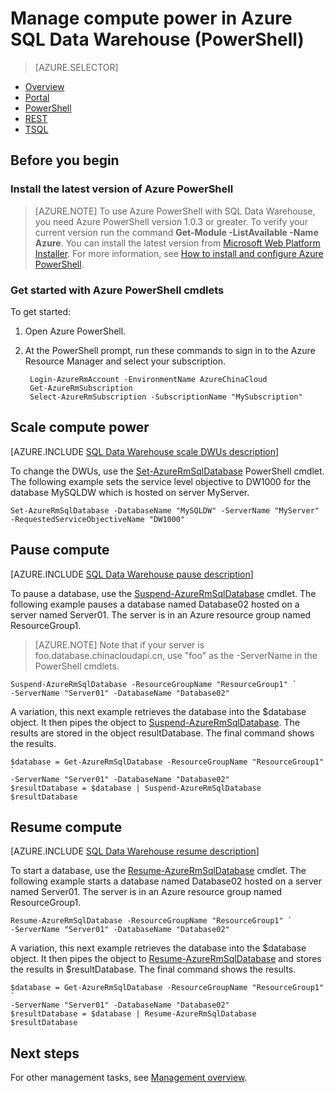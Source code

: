 <properties
    pageTitle="Manage compute power in Azure SQL Data Warehouse (PowerShell) | Azure"
    description="PowerShell tasks to manage compute power. Scale compute resources by adjusting DWUs. Or, pause and resume compute resources to save costs."
    services="sql-data-warehouse"
    documentationcenter="NA"
    author="barbkess"
    manager="jhubbard"
    editor="" />
<tags
    ms.assetid="8354a3c1-4e04-4809-933f-db414a8c74dc"
    ms.service="sql-data-warehouse"
    ms.devlang="NA"
    ms.topic="article"
    ms.tgt_pltfrm="NA"
    ms.workload="data-services"
    ms.date="10/31/2016"
    wacn.date=""
    ms.author="barbkess" />

# Manage compute power in Azure SQL Data Warehouse (PowerShell)

> [AZURE.SELECTOR]
- [Overview](/documentation/articles/sql-data-warehouse-manage-compute-overview/)
- [Portal](/documentation/articles/sql-data-warehouse-manage-compute-portal/)
- [PowerShell](/documentation/articles/sql-data-warehouse-manage-compute-powershell/)
- [REST](/documentation/articles/sql-data-warehouse-manage-compute-rest-api/)
- [TSQL](/documentation/articles/sql-data-warehouse-manage-compute-tsql/)

## Before you begin

### Install the latest version of Azure PowerShell
> [AZURE.NOTE]
> To use Azure PowerShell with SQL Data Warehouse, you need Azure PowerShell version 1.0.3 or greater.  To verify your current version run the command **Get-Module -ListAvailable -Name Azure**. You can install the latest version from [Microsoft Web Platform Installer][Microsoft Web Platform Installer].  For more information, see [How to install and configure Azure PowerShell][How to install and configure Azure PowerShell].
> 
> 

### Get started with Azure PowerShell cmdlets

To get started:

1. Open Azure PowerShell. 
2. At the PowerShell prompt, run these commands to sign in to the Azure Resource Manager and select your subscription.

        Login-AzureRmAccount -EnvironmentName AzureChinaCloud
        Get-AzureRmSubscription
        Select-AzureRmSubscription -SubscriptionName "MySubscription"

<a name="scale-performance-bk"></a>
## <a name="scale-compute-bk"></a> Scale compute power

[AZURE.INCLUDE [SQL Data Warehouse scale DWUs description](../../includes/sql-data-warehouse-scale-dwus-description.md)]

To change the DWUs, use the [Set-AzureRmSqlDatabase][Set-AzureRmSqlDatabase] PowerShell cmdlet. The following example sets the service level objective to DW1000 for the database MySQLDW which is hosted on server MyServer.

    Set-AzureRmSqlDatabase -DatabaseName "MySQLDW" -ServerName "MyServer" -RequestedServiceObjectiveName "DW1000"

## <a name="pause-compute-bk"></a> Pause compute

[AZURE.INCLUDE [SQL Data Warehouse pause description](../../includes/sql-data-warehouse-pause-description.md)]

To pause a database, use the [Suspend-AzureRmSqlDatabase][Suspend-AzureRmSqlDatabase] cmdlet. The following example pauses a database named Database02 hosted on a server named Server01. The server is in an Azure resource group named ResourceGroup1.

> [AZURE.NOTE]
> Note that if your server is foo.database.chinacloudapi.cn, use "foo" as the -ServerName in the PowerShell cmdlets.
> 
> 

    Suspend-AzureRmSqlDatabase -ResourceGroupName "ResourceGroup1" `
    -ServerName "Server01" -DatabaseName "Database02"

A variation, this next example retrieves the database into the $database object. It then pipes the object to [Suspend-AzureRmSqlDatabase][Suspend-AzureRmSqlDatabase]. The results are stored in the object resultDatabase. The final command shows the results.

    $database = Get-AzureRmSqlDatabase -ResourceGroupName "ResourceGroup1" `
    -ServerName "Server01" -DatabaseName "Database02"
    $resultDatabase = $database | Suspend-AzureRmSqlDatabase
    $resultDatabase

## <a name="resume-compute-bk"></a> Resume compute

[AZURE.INCLUDE [SQL Data Warehouse resume description](../../includes/sql-data-warehouse-resume-description.md)]

To start a database, use the [Resume-AzureRmSqlDatabase][Resume-AzureRmSqlDatabase] cmdlet. The following example starts a database named Database02 hosted on a server named Server01. The server is in an Azure resource group named ResourceGroup1.

    Resume-AzureRmSqlDatabase -ResourceGroupName "ResourceGroup1" `
    -ServerName "Server01" -DatabaseName "Database02"

A variation, this next example retrieves the database into the $database object. It then pipes the object to [Resume-AzureRmSqlDatabase][Resume-AzureRmSqlDatabase] and stores the results in $resultDatabase. The final command shows the results.

    $database = Get-AzureRmSqlDatabase -ResourceGroupName "ResourceGroup1" `
    -ServerName "Server01" -DatabaseName "Database02"
    $resultDatabase = $database | Resume-AzureRmSqlDatabase
    $resultDatabase

## <a name="next-steps-bk"></a> Next steps

For other management tasks, see [Management overview][].

<!--Image references-->

<!--Article references-->
[Service capacity limits]: /documentation/articles/sql-data-warehouse-service-capacity-limits/
[Management overview]: /documentation/articles/sql-data-warehouse-overview-manage/
[How to install and configure Azure PowerShell]: https://docs.microsoft.com/powershell/azureps-cmdlets-docs/
[Manage compute overview]: /documentation/articles/sql-data-warehouse-manage-compute-overview/

<!--MSDN references-->
[Resume-AzureRmSqlDatabase]: https://msdn.microsoft.com/zh-cn/library/mt619347.aspx
[Suspend-AzureRmSqlDatabase]: https://msdn.microsoft.com/zh-cn/library/mt619337.aspx
[Set-AzureRmSqlDatabase]: https://msdn.microsoft.com/zh-cn/library/mt619433.aspx

<!--Other Web references-->
[Microsoft Web Platform Installer]: https://www.microsoft.com/web/downloads/platform.aspx
[Azure portal]: http://portal.azure.cn/
